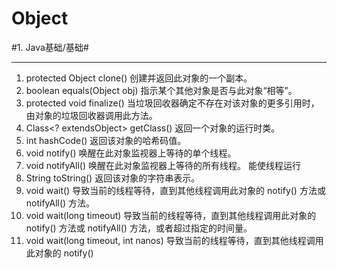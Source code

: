# Object
#1. Java基础/基础#
- - - -
1. protected Object clone() 创建并返回此对象的一个副本。
2. boolean equals(Object obj) 指示某个其他对象是否与此对象“相等”。
3. protected void finalize() 当垃圾回收器确定不存在对该对象的更多引用时，由对象的垃圾回收器调用此方法。 
4. Class<? extendsObject> getClass() 返回一个对象的运行时类。 
5. int hashCode() 返回该对象的哈希码值。 
6. void notify() 唤醒在此对象监视器上等待的单个线程。 
7. void notifyAll() 唤醒在此对象监视器上等待的所有线程。 能使线程运行
8. String toString() 返回该对象的字符串表示。 
9. void wait() 导致当前的线程等待，直到其他线程调用此对象的 notify() 方法或 notifyAll() 方法。 
10. void wait(long timeout) 导致当前的线程等待，直到其他线程调用此对象的 notify() 方法或 notifyAll() 方法，或者超过指定的时间量。 
11. void wait(long timeout, int nanos) 导致当前的线程等待，直到其他线程调用此对象的 notify()
